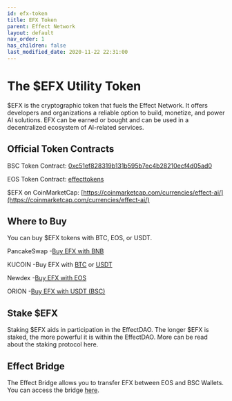 ```yaml
---
id: efx-token
title: EFX Token
parent: Effect Network
layout: default
nav_order: 1
has_children: false
last_modified_date: 2020-11-22 22:31:00
---
```


# The $EFX Utility Token

$EFX is the cryptographic token that fuels the Effect Network. It offers developers and organizations a reliable option to build, monetize, and power AI solutions. EFX can be earned or bought and can be used in a decentralized ecosystem of AI-related services.

## Official Token Contracts

BSC Token Contract: [0xc51ef828319b131b595b7ec4b28210ecf4d05ad0](https://bscscan.com/token/0xC51Ef828319b131B595b7ec4B28210eCf4d05aD0)

EOS Token Contract: [effecttokens](https://www.bloks.io/account/effecttokens)

$EFX on CoinMarketCap: [https://coinmarketcap.com/currencies/effect-ai/](https://coinmarketcap.com/currencies/effect-ai/)

## Where to Buy

You can buy $EFX tokens with BTC, EOS, or USDT.

PancakeSwap -[Buy EFX with BNB](https://pancakeswap.finance/swap?outputCurrency=0xc51ef828319b131b595b7ec4b28210ecf4d05ad0)

KUCOIN -Buy EFX with [BTC](https://trade.kucoin.com/EFX-BTC) or [USDT](https://www.kucoin.com/trade/EFX-USDT)

Newdex -[Buy EFX with EOS](https://newdex.io/trade/effecttokens-efx-eos)

ORION -[Buy EFX with USDT (BSC)](https://trade.orionprotocol.io/trade/EFX-USDT)

## Stake $EFX

Staking $EFX aids in participation in the EffectDAO. The longer $EFX is staked, the more powerful it is within the EffectDAO. More can be read about the staking protocol here.

## Effect Bridge

The Effect Bridge allows you to transfer EFX between EOS and BSC Wallets. You can access the bridge [here](https://bridge.effect.network/).
